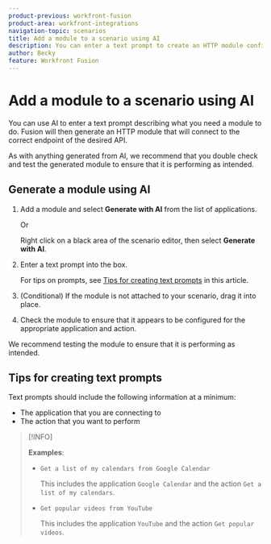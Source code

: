 ```yaml
---
product-previous: workfront-fusion
product-area: workfront-integrations
navigation-topic: scenarios
title: Add a module to a scenario using AI 
description: You can enter a text prompt to create an HTTP module configured to the prompt.
author: Becky
feature: Workfront Fusion
---
```

# Add a module to a scenario using AI 

You can use AI to enter a text prompt describing what you need a module to do. Fusion will then generate an HTTP module that will connect to the correct endpoint of the desired API.

As with anything generated from AI, we recommend that you double check and test the generated module to ensure that it is performing as intended.

## Generate a module using AI

1. Add a module and select **Generate with AI** from the list of applications.

   Or

   Right click on a black area of the scenario editor, then select **Generate with AI**.
1. Enter a text prompt into the box. 

   For tips on prompts, see [Tips for creating text prompts](#tips-for-creating-text-prompts) in this article.

1. (Conditional) If the module is not attached to your scenario, drag it into place.

1. Check the module to ensure that it appears to be configured for the appropriate application and action.


We recommend testing the module to ensure that it is performing as intended.

## Tips for creating text prompts

Text prompts should include the following information at a minimum:

* The application that you are connecting to
* The action that you want to perform

>[!INFO]
>
>**Examples**:
>
>* `Get a list of my calendars from Google Calendar`
>
>   This includes the application `Google Calendar` and the action `Get a list of my calendars`.
>
>* `Get popular videos from YouTube`
>
>   This includes the application `YouTube` and the action `Get popular videos`.





